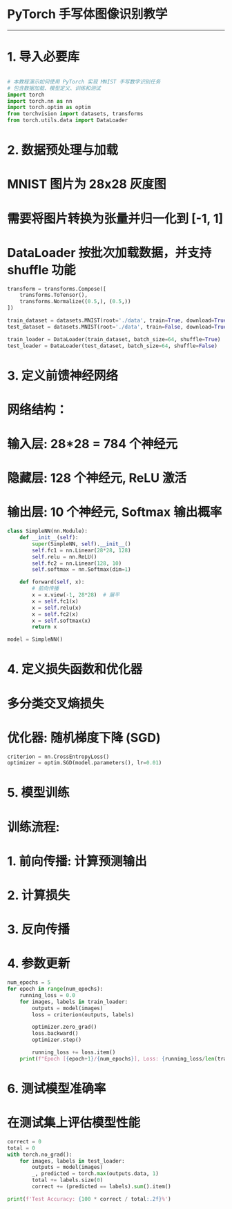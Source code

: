 # PyTorch 手写体图像识别教学

---

# 1. 导入必要库

```python

# 本教程演示如何使用 PyTorch 实现 MNIST 手写数字识别任务
# 包含数据加载、模型定义、训练和测试
import torch
import torch.nn as nn
import torch.optim as optim
from torchvision import datasets, transforms
from torch.utils.data import DataLoader

```

# 2. 数据预处理与加载
# MNIST 图片为 28x28 灰度图
# 需要将图片转换为张量并归一化到 [-1, 1]
# DataLoader 按批次加载数据，并支持 shuffle 功能
```python
transform = transforms.Compose([
    transforms.ToTensor(),
    transforms.Normalize((0.5,), (0.5,))
])

train_dataset = datasets.MNIST(root='./data', train=True, download=True, transform=transform)
test_dataset = datasets.MNIST(root='./data', train=False, download=True, transform=transform)

train_loader = DataLoader(train_dataset, batch_size=64, shuffle=True)
test_loader = DataLoader(test_dataset, batch_size=64, shuffle=False)
```

# 3. 定义前馈神经网络
# 网络结构：
# 输入层: 28*28 = 784 个神经元
# 隐藏层: 128 个神经元, ReLU 激活
# 输出层: 10 个神经元, Softmax 输出概率
```python
class SimpleNN(nn.Module):
    def __init__(self):
        super(SimpleNN, self).__init__()
        self.fc1 = nn.Linear(28*28, 128)
        self.relu = nn.ReLU()
        self.fc2 = nn.Linear(128, 10)
        self.softmax = nn.Softmax(dim=1)

    def forward(self, x):
        # 前向传播
        x = x.view(-1, 28*28)  # 展平
        x = self.fc1(x)
        x = self.relu(x)
        x = self.fc2(x)
        x = self.softmax(x)
        return x

model = SimpleNN()
```

# 4. 定义损失函数和优化器
# 多分类交叉熵损失
# 优化器: 随机梯度下降 (SGD)
```python
criterion = nn.CrossEntropyLoss()
optimizer = optim.SGD(model.parameters(), lr=0.01)
```

# 5. 模型训练
# 训练流程:
# 1. 前向传播: 计算预测输出
# 2. 计算损失
# 3. 反向传播
# 4. 参数更新
```python
num_epochs = 5
for epoch in range(num_epochs):
    running_loss = 0.0
    for images, labels in train_loader:
        outputs = model(images)
        loss = criterion(outputs, labels)

        optimizer.zero_grad()
        loss.backward()
        optimizer.step()

        running_loss += loss.item()
    print(f"Epoch [{epoch+1}/{num_epochs}], Loss: {running_loss/len(train_loader):.4f}")
```

# 6. 测试模型准确率
# 在测试集上评估模型性能
```python
correct = 0
total = 0
with torch.no_grad():
    for images, labels in test_loader:
        outputs = model(images)
        _, predicted = torch.max(outputs.data, 1)
        total += labels.size(0)
        correct += (predicted == labels).sum().item()

print(f'Test Accuracy: {100 * correct / total:.2f}%')
```
